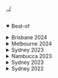 [../](javascript:swapText('main'))

<br>

<details open>
<summary>Best-of</summary>

<gb-photo src="gbphotos/bestof/paper randall.png"></gb-photo>
<gb-photo src="gbphotos/bestof/farris wheel.png"></gb-photo>
<gb-photo src="gbphotos/bestof/randall love.png"></gb-photo>
<gb-photo src="gbphotos/bestof/pelican caravan park.png"></gb-photo>
<gb-photo src="gbphotos/bestof/skooba.png"></gb-photo>
<gb-photo src="gbphotos/bestof/randall stairs.png"></gb-photo>
<gb-photo src="gbphotos/bestof/skyline close.png"></gb-photo>
<gb-photo src="gbphotos/bestof/poppy.png"></gb-photo>

</details>

<!-- Brisbane 2024 -->
<details>
<summary>Brisbane 2024</summary>

<!-- #### Beginning of the train ride
<gb-photo src="gbphotos/brisbane 2024/randall and i 1.png"></gb-photo>
<gb-photo src="gbphotos/brisbane 2024/randall and i 2.png"></gb-photo>
<gb-photo src="gbphotos/brisbane 2024/randall and i 3.png"></gb-photo>

#### After the 10 hour train ride
<gb-photo src="gbphotos/brisbane 2024/me %3F.png"></gb-photo>
<gb-photo src="gbphotos/brisbane 2024/randall.png"></gb-photo> -->

#### Brisbane art exhibition
<gb-photo src="gbphotos/brisbane 2024/paper randall 1.png"></gb-photo>
<gb-photo src="gbphotos/brisbane 2024/paper randall 2.png"></gb-photo>

#### Coffs Harbour Wildlife Sanctuary
<gb-photo src="gbphotos/brisbane 2024/peacock.png"></gb-photo>
<gb-photo src="gbphotos/brisbane 2024/penguin.png"></gb-photo>
<gb-photo src="gbphotos/brisbane 2024/penguins.png"></gb-photo>
<gb-photo src="gbphotos/brisbane 2024/penguinss.png"></gb-photo>
<gb-photo src="gbphotos/brisbane 2024/dolphin.png"></gb-photo>
<gb-photo src="gbphotos/brisbane 2024/randall seal.png"></gb-photo>
<gb-photo src="gbphotos/brisbane 2024/seal.png"></gb-photo>
<gb-photo src="gbphotos/brisbane 2024/turtle.png"></gb-photo>
<gb-photo src="gbphotos/brisbane 2024/yabbi 1.png"></gb-photo>
<gb-photo src="gbphotos/brisbane 2024/yabbi 2.png"></gb-photo>

#### Nambucca Heads chicken
<gb-photo src="gbphotos/brisbane 2024/chicken.png"></gb-photo>
<!-- <gb-photo src="gbphotos/brisbane 2024/chicken randall.png"></gb-photo> -->

#### Brisbane
<gb-photo src="gbphotos/brisbane 2024/farris wheel.png"></gb-photo>
<gb-photo src="gbphotos/brisbane 2024/brisbane night.png"></gb-photo>
<gb-photo src="gbphotos/brisbane 2024/randall love.png"></gb-photo>
<gb-photo src="gbphotos/brisbane 2024/temple.png"></gb-photo>

#### Sydney
<gb-photo src="gbphotos/brisbane 2024/bird pile.png"></gb-photo>
<gb-photo src="gbphotos/brisbane 2024/coke.png"></gb-photo>
<gb-photo src="gbphotos/brisbane 2024/donut.png"></gb-photo>
<gb-photo src="gbphotos/brisbane 2024/starbucks.png"></gb-photo>

</details>

<!-- Melbourne 2024 -->
<details>
<summary>Melbourne 2024</summary>

<!-- #### Pre-train happiness
<gb-photo src="gbphotos/melbourne 2024/randall and i.png"></gb-photo> -->

#### Nambucca Heads cow
<gb-photo src="gbphotos/melbourne 2024/cow 1.png"></gb-photo>
<gb-photo src="gbphotos/melbourne 2024/cow 2.png"></gb-photo>
<gb-photo src="gbphotos/melbourne 2024/cow 3.png"></gb-photo>

#### Melbourne Zoo
<gb-photo src="gbphotos/melbourne 2024/giraffe 1.png"></gb-photo>
<gb-photo src="gbphotos/melbourne 2024/giraffe 2.png"></gb-photo>
<gb-photo src="gbphotos/melbourne 2024/giraffe 3.png"></gb-photo>
<gb-photo src="gbphotos/melbourne 2024/giraffe 4.png"></gb-photo>
<gb-photo src="gbphotos/melbourne 2024/lizard 1.png"></gb-photo>
<gb-photo src="gbphotos/melbourne 2024/lizard 2.png"></gb-photo>
<gb-photo src="gbphotos/melbourne 2024/lizard 3.png"></gb-photo>
<gb-photo src="gbphotos/melbourne 2024/%3F.png"></gb-photo>
<gb-photo src="gbphotos/melbourne 2024/meerkat.png"></gb-photo>
<gb-photo src="gbphotos/melbourne 2024/turtle.png"></gb-photo>

#### Melbourne skylines
<!-- <gb-photo src="gbphotos/melbourne 2024/randall skyline 1.png"></gb-photo>
<gb-photo src="gbphotos/melbourne 2024/randall skyline 2.png"></gb-photo>
<gb-photo src="gbphotos/melbourne 2024/randall skyline 3.png"></gb-photo> -->
<gb-photo src="gbphotos/melbourne 2024/skyline 1.png"></gb-photo>
<gb-photo src="gbphotos/melbourne 2024/skyline 2.png"></gb-photo>

</details>

<!-- Sydney 2023 -->
<details>
<summary>Sydney 2023</summary>

#### Ibus park
<gb-photo src="gbphotos/sydney q3 2023/ibus.png"></gb-photo>
<!-- <gb-photo src="gbphotos/sydney q3 2023/randall.png"></gb-photo> -->
<gb-photo src="gbphotos/sydney q3 2023/birds 1.png"></gb-photo>
<gb-photo src="gbphotos/sydney q3 2023/birds 2.png"></gb-photo>

#### Sydney Aquarium
<gb-photo src="gbphotos/sydney q3 2023/skooba.png"></gb-photo>
<gb-photo src="gbphotos/sydney q3 2023/dugong 2.png"></gb-photo>
<gb-photo src="gbphotos/sydney q3 2023/dugong.png"></gb-photo>
<gb-photo src="gbphotos/sydney q3 2023/fish.png"></gb-photo>
<gb-photo src="gbphotos/sydney q3 2023/penguins.png"></gb-photo>

#### Phone Cone
<gb-photo src="gbphotos/sydney q3 2023/phone cone.png"></gb-photo>

#### Binocular view
<gb-photo src="gbphotos/sydney q3 2023/binocular 1.png"></gb-photo>
<gb-photo src="gbphotos/sydney q3 2023/binocular 2.png"></gb-photo>

#### Skylines
<gb-photo src="gbphotos/sydney q3 2023/skyline.png"></gb-photo>
<gb-photo src="gbphotos/sydney q3 2023/skyline 2.png"></gb-photo>
<gb-photo src="gbphotos/sydney q3 2023/skyline 3.png"></gb-photo>
<gb-photo src="gbphotos/sydney q3 2023/bird eye.png"></gb-photo>
<gb-photo src="gbphotos/sydney q3 2023/landscape.png"></gb-photo>

</details>

<!-- Nambucca 2023 -->
<details>
<summary>Nambucca 2023</summary>

#### Naive pre-train happiness
<!-- <gb-photo src="gbphotos/nambucca 2023/randall.png"></gb-photo> -->
<gb-photo src="gbphotos/nambucca 2023/bag skateboard.png"></gb-photo>
<gb-photo src="gbphotos/nambucca 2023/randall train.png"></gb-photo>
<gb-photo src="gbphotos/nambucca 2023/train 1.png"></gb-photo>
<gb-photo src="gbphotos/nambucca 2023/train 2.png"></gb-photo>
<gb-photo src="gbphotos/nambucca 2023/feet.png"></gb-photo>

#### Adventures
<gb-photo src="gbphotos/nambucca 2023/randall stairs.png"></gb-photo>
<gb-photo src="gbphotos/nambucca 2023/bike.png"></gb-photo>
<gb-photo src="gbphotos/nambucca 2023/stairs.png"></gb-photo>

#### Cows
<gb-photo src="gbphotos/nambucca 2023/cows 1.png"></gb-photo>
<gb-photo src="gbphotos/nambucca 2023/cows 2.png"></gb-photo>

#### Bridges
<gb-photo src="gbphotos/nambucca 2023/bridge.png"></gb-photo>
<gb-photo src="gbphotos/nambucca 2023/cow bridge 1.png"></gb-photo>
<gb-photo src="gbphotos/nambucca 2023/cow bridge 2.png"></gb-photo>
<gb-photo src="gbphotos/nambucca 2023/train bridge.png"></gb-photo>

#### Pelican Caravan Park
<gb-photo src="gbphotos/nambucca 2023/pelican caravan park.png"></gb-photo>
<gb-photo src="gbphotos/nambucca 2023/bus stop.png"></gb-photo>

#### Keg urinal
<gb-photo src="gbphotos/nambucca 2023/keg urinal.png"></gb-photo>

</details>

<!-- Sydney 2023 -->
<details>
<summary>Sydney 2023</summary>

#### Skylines
<gb-photo src="gbphotos/sydney q1 2023/skyline less trees.png"></gb-photo>
<gb-photo src="gbphotos/sydney q1 2023/skyline trees.png"></gb-photo>

#### Waterman
<gb-photo src="gbphotos/sydney q1 2023/waterman 1.png"></gb-photo>
<gb-photo src="gbphotos/sydney q1 2023/waterman 2.png"></gb-photo>
<gb-photo src="gbphotos/sydney q1 2023/waterman 3.png"></gb-photo>

</details>

<!-- Sydney 2022 -->
<details>
<summary>Sydney 2022</summary>

#### Harbour Bridge
<gb-photo src="gbphotos/sydney 2022/harbor bridge.png"></gb-photo>
<gb-photo src="gbphotos/sydney 2022/harbor bridge 2.png"></gb-photo>
<gb-photo src="gbphotos/sydney 2022/harbor bridge 3.png"></gb-photo>
<gb-photo src="gbphotos/sydney 2022/harbor bridge far 2.png"></gb-photo>
<gb-photo src="gbphotos/sydney 2022/harbor bridge far.png"></gb-photo>

#### Skylines
<gb-photo src="gbphotos/sydney 2022/skyline close.png"></gb-photo>
<gb-photo src="gbphotos/sydney 2022/skyline.png"></gb-photo>
<gb-photo src="gbphotos/sydney 2022/skyline far 2.png"></gb-photo>
<gb-photo src="gbphotos/sydney 2022/skyline far.png"></gb-photo>
<gb-photo src="gbphotos/sydney 2022/vetrigo.png"></gb-photo>
<gb-photo src="gbphotos/sydney 2022/vetigo 2.png"></gb-photo>

#### Protest
<gb-photo src="gbphotos/sydney 2022/protest.png"></gb-photo>

#### Fellows
<gb-photo src="gbphotos/sydney 2022/ben four.png"></gb-photo>
<gb-photo src="gbphotos/sydney 2022/kirk.png"></gb-photo>
<gb-photo src="gbphotos/sydney 2022/group.png"></gb-photo>

#### Fortnite Map?
<gb-photo src="gbphotos/sydney 2022/fortnite island.png"></gb-photo>

#### Water
<gb-photo src="gbphotos/sydney 2022/cruise ship.png"></gb-photo>
<gb-photo src="gbphotos/sydney 2022/opra house.png"></gb-photo>

</details>